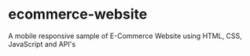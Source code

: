 # ecommerce-website
A mobile responsive sample of E-Commerce Website using HTML, CSS, JavaScript and API's
